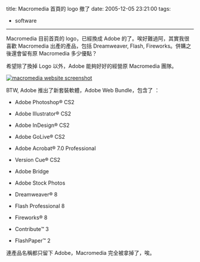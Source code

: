 title: Macromedia 首頁的 logo 撤了
date: 2005-12-05 23:21:00
tags: 
- software
---

Macromedia 目前首頁的 logo，已經換成 Adobe 的了。唉好難過阿，其實我很喜歡 Macromedia 出產的產品，包括 Dreamweaver, Flash, Fireworks。併購之後還會留有原 Macromedia 多少優點？

希望除了換掉 Logo 以外，Adobe 能夠好好的經營原 Macromedia 團隊。

[![macromedia website screenshot](http://static.flickr.com/34/70506229_ea35c1bfc6_o.gif)](http://www.flickr.com/photos/yurenju/70506229/ "Photo Sharing")

BTW, Adobe 推出了新套裝軟體，Adobe Web Bundle，包含了 ：
* Adobe Photoshop® CS2
* Adobe Illustrator® CS2
* Adobe InDesign® CS2
* Adobe GoLive® CS2
* Adobe Acrobat® 7.0 Professional
* Version Cue® CS2
* Adobe Bridge
* Adobe Stock Photos	

* Dreamweaver® 8
* Flash Professional 8
* Fireworks® 8
* Contribute™ 3
* FlashPaper™ 2

連產品名稱都只留下 Adobe，Macromedia 完全被拿掉了，唉。
